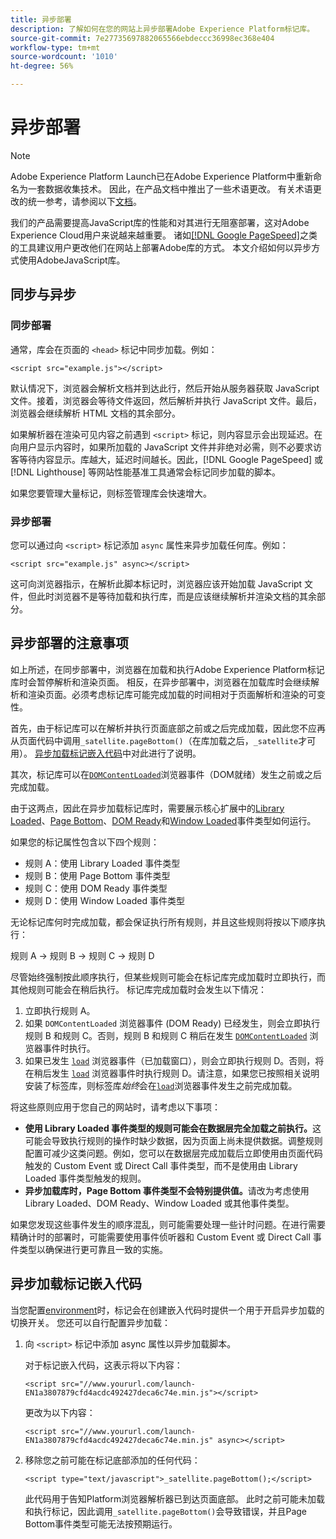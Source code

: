 ```yaml
---
title: 异步部署
description: 了解如何在您的网站上异步部署Adobe Experience Platform标记库。
source-git-commit: 7e27735697882065566ebdeccc36998ec368e404
workflow-type: tm+mt
source-wordcount: '1010'
ht-degree: 56%

---
```


# 异步部署

>[!NOTE]
>
>Adobe Experience Platform Launch已在Adobe Experience Platform中重新命名为一套数据收集技术。 因此，在产品文档中推出了一些术语更改。 有关术语更改的统一参考，请参阅以下[文档](../../term-updates.md)。

我们的产品需要提高JavaScript库的性能和对其进行无阻塞部署，这对Adobe Experience Cloud用户来说越来越重要。 诸如[[!DNL Google PageSpeed]](https://developers.google.com/speed/pagespeed/insights/)之类的工具建议用户更改他们在网站上部署Adobe库的方式。 本文介绍如何以异步方式使用AdobeJavaScript库。

## 同步与异步

### 同步部署

通常，库会在页面的 `<head>` 标记中同步加载。例如：

```markup
<script src="example.js"></script>
```

默认情况下，浏览器会解析文档并到达此行，然后开始从服务器获取 JavaScript 文件。接着，浏览器会等待文件返回，然后解析并执行 JavaScript 文件。最后，浏览器会继续解析 HTML 文档的其余部分。

如果解析器在渲染可见内容之前遇到 `<script>` 标记，则内容显示会出现延迟。在向用户显示内容时，如果所加载的 JavaScript 文件并非绝对必需，则不必要求访客等待内容显示。库越大，延迟时间越长。因此，[!DNL Google PageSpeed] 或 [!DNL Lighthouse] 等网站性能基准工具通常会标记同步加载的脚本。

如果您要管理大量标记，则标签管理库会快速增大。

### 异步部署

您可以通过向 `<script>` 标记添加 `async` 属性来异步加载任何库。例如：

```markup
<script src="example.js" async></script>
```

这可向浏览器指示，在解析此脚本标记时，浏览器应该开始加载 JavaScript 文件，但此时浏览器不是等待加载和执行库，而是应该继续解析并渲染文档的其余部分。

## 异步部署的注意事项

如上所述，在同步部署中，浏览器在加载和执行Adobe Experience Platform标记库时会暂停解析和渲染页面。 相反，在异步部署中，浏览器在加载库时会继续解析和渲染页面。必须考虑标记库可能完成加载的时间相对于页面解析和渲染的可变性。

首先，由于标记库可以在解析并执行页面底部之前或之后完成加载，因此您不应再从页面代码中调用`_satellite.pageBottom()`（在库加载之后，`_satellite`才可用）。 [异步加载标记嵌入代码](#loading-the-tags-embed-code-asynchronously)中对此进行了说明。

其次，标记库可以在[`DOMContentLoaded`](https://developer.mozilla.org/zh-CN/docs/Web/Events/DOMContentLoaded)浏览器事件（DOM就绪）发生之前或之后完成加载。

由于这两点，因此在异步加载标记库时，需要展示核心扩展中的[Library Loaded](../../extensions/web/core/overview.md#library-loaded-page-top)、[Page Bottom](../../extensions/web/core/overview.md#page-bottom)、[DOM Ready](../../extensions/web/core/overview.md#page-bottom)和[Window Loaded](../../extensions/web/core/overview.md#window-loaded)事件类型如何运行。

如果您的标记属性包含以下四个规则：

* 规则 A：使用 Library Loaded 事件类型
* 规则 B：使用 Page Bottom 事件类型
* 规则 C：使用 DOM Ready 事件类型
* 规则 D：使用 Window Loaded 事件类型

无论标记库何时完成加载，都会保证执行所有规则，并且这些规则将按以下顺序执行：

规则 A → 规则 B → 规则 C → 规则 D

尽管始终强制按此顺序执行，但某些规则可能会在标记库完成加载时立即执行，而其他规则可能会在稍后执行。 标记库完成加载时会发生以下情况：

1. 立即执行规则 A。
1. 如果 `DOMContentLoaded` 浏览器事件 (DOM Ready) 已经发生，则会立即执行规则 B 和规则 C。否则，规则 B 和规则 C 稍后在发生 [`DOMContentLoaded`](https://developer.mozilla.org/en-US/docs/Web/Events/DOMContentLoaded) 浏览器事件时执行。
1. 如果已发生 [`load`](https://developer.mozilla.org/zh-CN/docs/Web/Events/load) 浏览器事件（已加载窗口），则会立即执行规则 D。否则，将在稍后发生 [`load`](https://developer.mozilla.org/en-US/docs/Web/Events/load) 浏览器事件时执行规则 D。请注意，如果您已按照相关说明安装了标签库，则标签库&#x200B;*始终*&#x200B;会在[`load`](https://developer.mozilla.org/en-US/docs/Web/Events/load)浏览器事件发生之前完成加载。

将这些原则应用于您自己的网站时，请考虑以下事项：

* **使用 Library Loaded 事件类型的规则可能会在数据层完全加载之前执行。**&#x200B;这可能会导致执行规则的操作时缺少数据，因为页面上尚未提供数据。调整规则配置可减少这类问题。例如，您可以在数据层完成加载后立即使用由页面代码触发的 Custom Event 或 Direct Call 事件类型，而不是使用由 Library Loaded 事件类型触发的规则。
* **异步加载库时，Page Bottom 事件类型不会特别提供值。**&#x200B;请改为考虑使用 Library Loaded、DOM Ready、Window Loaded 或其他事件类型。

如果您发现这些事件发生的顺序混乱，则可能需要处理一些计时问题。在进行需要精确计时的部署时，可能需要使用事件侦听器和 Custom Event 或 Direct Call 事件类型以确保进行更可靠且一致的实施。

## 异步加载标记嵌入代码

当您配置[environment](../publishing/environments.md)时，标记会在创建嵌入代码时提供一个用于开启异步加载的切换开关。 您还可以自行配置异步加载：

1. 向 `<script>` 标记中添加 async 属性以异步加载脚本。

   对于标记嵌入代码，这表示将以下内容：

   ```markup
   <script src="//www.yoururl.com/launch-EN1a3807879cfd4acdc492427deca6c74e.min.js"></script>
   ```

   更改为以下内容：

   ```markup
   <script src="//www.yoururl.com/launch-EN1a3807879cfd4acdc492427deca6c74e.min.js" async></script>
   ```

1. 移除您之前可能在标记底部添加的任何代码：

   ```markup
   <script type="text/javascript">_satellite.pageBottom();</script>
   ```

   此代码用于告知Platform浏览器解析器已到达页面底部。 此时之前可能未加载和执行标记，因此调用`_satellite.pageBottom()`会导致错误，并且Page Bottom事件类型可能无法按预期运行。
